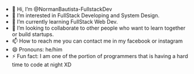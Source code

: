 - 👋 Hi, I’m @NormanBautista-FullstackDev
- 👀 I’m interested in FullStack Developing and System Design.
- 🌱 I’m currently learning FullStack Web Dev.
- 💞️ I’m looking to collaborate to other people who want to learn together or build startups.
- 📫 How to reach me you can contact me in my facebook or instagram
- 😄 Pronouns: he/him
- ⚡ Fun fact: I am one of the portion of programmers that is having a hard time to code at night XD

<!---
NormanBautista-FullstackDev/NormanBautista-FullstackDev is a ✨ special ✨ repository because its `README.md` (this file) appears on your GitHub profile.
You can click the Preview link to take a look at your changes.
--->
